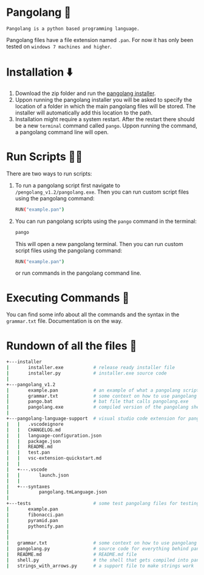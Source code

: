 # Pangolang 🦔
    Pangolang is a python based programming language.
Pangolang files have a file extension named `.pan`. For now it has only been tested on `windows 7 machines and higher`.

# Installation ⬇️
1. Download the zip folder and run the <a href="https://raw.githubusercontent.com/JuRxY/pangolang/main/installer/installer.exe">pangolang installer</a>.
2. Uppon running the pangolang installer you will be asked to specify the location of a folder in which the main pangolang files will be stored. The installer will automatically add this location to the path. 
3. Installation might require a system restart. After the restart there should be a new `terminal` command called `pango`. Uppon running the command, a pangolang command line will open.

# Run Scripts 🏃‍♂️
There are two ways to run scripts:
1. To run a pangolang script first navigate to `/pengolang_v1.2/pangolang.exe`. 
    Then you can run custom script files using the pangolang command:

    ```bash
    RUN("example.pan")
    ```

2. You can run pangolang scripts using the `pango` command in the terminal:

    ```bash
    pango
    ```

    This will open a new pangolang terminal. Then you can run custom script files using the pangolang command:
    
    ```bash
    RUN("example.pan")
    ```
    
    or run commands in the pangolang command line.

# Executing Commands 📝
You can find some info about all the commands and the syntax in the `grammar.txt` file. Documentation is on the way.


# Rundown of all the files 📂
```bash
+---installer
|       installer.exe           # release ready installer file
|       installer.py            # installer.exe source code
|
+---pangolang_v1.2
|       example.pan             # an example of what a pangolang script looks like
|       grammar.txt             # some context on how to use pangolang
|       pango.bat               # bat file that calls pangolang.exe
|       pangolang.exe           # compiled version of the pangolang shell
|
+---pangolang-language-support  # visual studio code extension for pangolang
|   |   .vscodeignore
|   |   CHANGELOG.md
|   |   language-configuration.json
|   |   package.json
|   |   README.md
|   |   test.pan
|   |   vsc-extension-quickstart.md
|   |
|   +---.vscode
|   |       launch.json
|   |
|   +---syntaxes
|           pangolang.tmLanguage.json
|
+---tests                       # some test pangolang files for testing 
|       example.pan
|       fibonacci.pan
|       pyramid.pan
|       pythonify.pan
|
|
|   grammar.txt                 # some context on how to use pangolang
|   pangolang.py                # source code for everything behind pangolang
|   README.md                   # README.md file
|   shell.py                    # the shell that gets compiled into pangolang.exe
|   strings_with_arrows.py      # a support file to make strings work
```